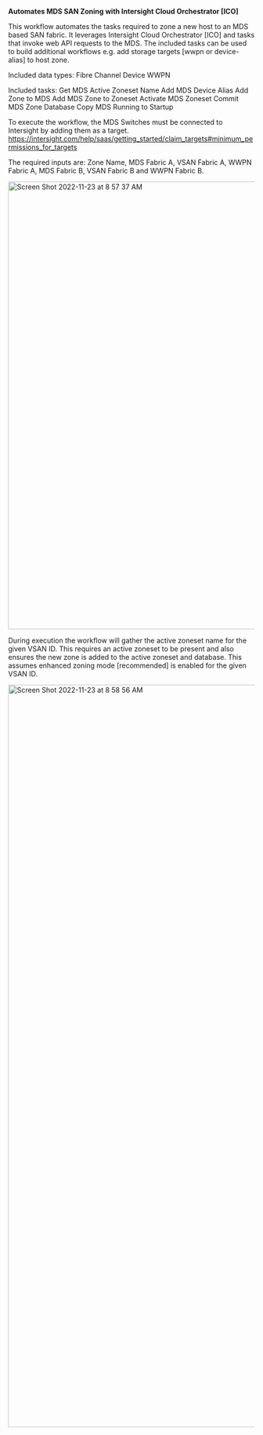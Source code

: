 **Automates MDS SAN Zoning with Intersight Cloud Orchestrator [ICO]**

This workflow automates the tasks required to zone a new host to an MDS based SAN fabric.
It leverages Intersight Cloud Orchestrator [ICO] and tasks that invoke web API requests to the MDS.
The included tasks can be used to build additional workflows e.g. add storage targets [wwpn or device-alias] to host zone.

Included data types:
Fibre Channel Device WWPN

Included tasks:
Get MDS Active Zoneset Name
Add MDS Device Alias
Add Zone to MDS
Add MDS Zone to Zoneset
Activate MDS Zoneset
Commit MDS Zone Database
Copy MDS Running to Startup

To execute the workflow, the MDS Switches must be connected to Intersight by adding them as a target.
https://intersight.com/help/saas/getting_started/claim_targets#minimum_permissions_for_targets

The required inputs are: Zone Name, MDS Fabric A, VSAN Fabric A, WWPN Fabric A, MDS Fabric B, VSAN Fabric B and WWPN Fabric B.

<img width="913" alt="Screen Shot 2022-11-23 at 8 57 37 AM" src="https://user-images.githubusercontent.com/22679823/203569569-929218c5-6e02-464e-ad19-2ab5c8fe0df0.png">

During execution the workflow will gather the active zoneset name for the given VSAN ID.  This requires an active zoneset to be present and also ensures the new zone is added to the active zoneset and database.  This assumes enhanced zoning mode [recommended] is enabled for the given VSAN ID.

<img width="1514" alt="Screen Shot 2022-11-23 at 8 58 56 AM" src="https://user-images.githubusercontent.com/22679823/203569618-35dbfd33-47ad-4ca8-8bf7-47427e9f2422.png">
